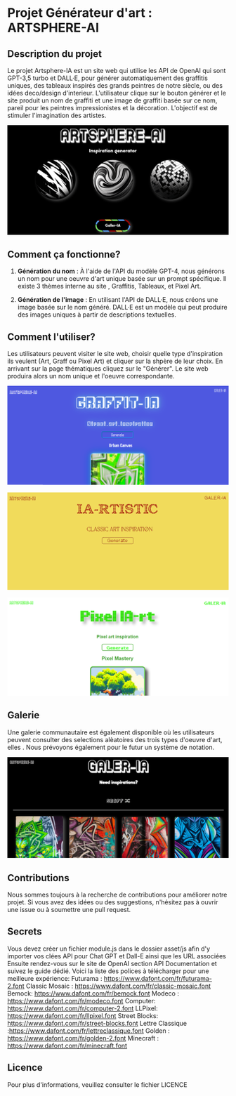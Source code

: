 # Projet Générateur d'art : ARTSPHERE-AI

## Description du projet

Le projet Artsphere-IA est un site web qui utilise les API de OpenAI qui sont GPT-3,5 turbo et DALL·E, pour générer automatiquement des graffitis uniques, des tableaux inspirés des grands peintres de notre siècle, ou des idées deco/design d'interieur. L'utilisateur clique sur le bouton générer et le site produit un nom de graffiti et une image de graffiti basée sur ce nom, pareil pour les peintres impressionistes et la décoration.
L'objectif est de stimuler l'imagination des artistes.

![Image 1](/frontend/asset/img/hp.PNG)

## Comment ça fonctionne?

1. **Génération du nom** : À l'aide de l'API du modèle GPT-4, nous générons un nom pour une oeuvre d'art unique basée sur un prompt spécifique. Il existe 3 thèmes interne au site , Graffitis, Tableaux, et Pixel Art.

2. **Génération de l'image** : En utilisant l'API de DALL·E, nous créons une image basée sur le nom généré. DALL·E est un modèle qui peut produire des images uniques à partir de descriptions textuelles.

## Comment l'utiliser?

Les utilisateurs peuvent visiter le site web, choisir quelle type d'inspiration ils veulent (Art, Graff ou Pixel Art) et cliquer sur la shpère de leur choix. En arrivant sur la page thématiques cliquez sur le "Générer". Le site web produira alors un nom unique et l'oeuvre correspondante.

![Image 1](/frontend/asset/img/graff.PNG)

![Image 1](/frontend/asset/img/art.PNG)

![Image 1](/frontend/asset/img/pixel.PNG)

## Galerie

 Une galerie communautaire est également disponible où les utilisateurs peuvent consulter des selections alèatoires des trois types d'oeuvre d'art, elles . Nous prévoyons également pour le futur un système de notation.

![Image 1](/frontend/asset/img/gallerie.PNG)
## Contributions

Nous sommes toujours à la recherche de contributions pour améliorer notre projet. Si vous avez des idées ou des suggestions, n'hésitez pas à ouvrir une issue ou à soumettre une pull request.


## Secrets

Vous devez créer un fichier module.js dans le dossier asset/js afin d'y importer vos clées API pour Chat GPT et Dall-E ainsi que les URL associées
Ensuite rendez-vous sur le site de OpenAI section API Documentation et suivez le guide dédié.
Voici la liste des polices à télécharger pour une meilleure expérience:
Futurama : https://www.dafont.com/fr/futurama-2.font
Classic Mosaic : https://www.dafont.com/fr/classic-mosaic.font
Bemock: https://www.dafont.com/fr/bemock.font
Modeco : https://www.dafont.com/fr/modeco.font
Computer: https://www.dafont.com/fr/computer-2.font
LLPixel: https://www.dafont.com/fr/llpixel.font
Street Blocks: https://www.dafont.com/fr/street-blocks.font
Lettre Classique :https://www.dafont.com/fr/lettreclassique.font
Golden : https://www.dafont.com/fr/golden-2.font
Minecraft : https://www.dafont.com/fr/minecraft.font

## Licence

Pour plus d'informations, veuillez consulter le fichier LICENCE
